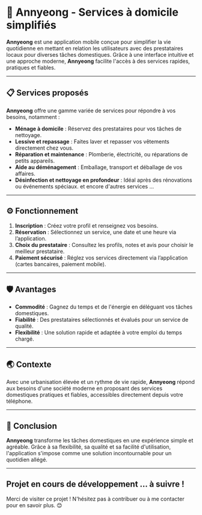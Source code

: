# 👋 Annyeong - Services à domicile simplifiés

**Annyeong** est une application mobile conçue pour simplifier la vie quotidienne en mettant en relation les utilisateurs avec des prestataires locaux pour diverses tâches domestiques. Grâce à une interface intuitive et une approche moderne, **Annyeong** facilite l'accès à des services rapides, pratiques et fiables.

---

## 📋 Services proposés
**Annyeong** offre une gamme variée de services pour répondre à vos besoins, notamment :
- **Ménage à domicile** : Réservez des prestataires pour vos tâches de nettoyage.
- **Lessive et repassage** : Faites laver et repasser vos vêtements directement chez vous.
- **Réparation et maintenance** : Plomberie, électricité, ou réparations de petits appareils.
- **Aide au déménagement** : Emballage, transport et déballage de vos affaires.
- **Désinfection et nettoyage en profondeur** : Idéal après des rénovations ou événements spéciaux.
et encore d'autres services ...

---

## ⚙️ Fonctionnement
1. **Inscription** : Créez votre profil et renseignez vos besoins.
2. **Réservation** : Sélectionnez un service, une date et une heure via l’application.
3. **Choix du prestataire** : Consultez les profils, notes et avis pour choisir le meilleur prestataire.
4. **Paiement sécurisé** : Réglez vos services directement via l’application (cartes bancaires, paiement mobile).

---

## 🛡️ Avantages
- **Commodité** : Gagnez du temps et de l'énergie en déléguant vos tâches domestiques.
- **Fiabilité** : Des prestataires sélectionnés et évalués pour un service de qualité.
- **Flexibilité** : Une solution rapide et adaptée à votre emploi du temps chargé.

---

## 🌏 Contexte
Avec une urbanisation élevée et un rythme de vie rapide, **Annyeong** répond aux besoins d'une société moderne en proposant des services domestiques pratiques et fiables, accessibles directement depuis votre téléphone.

---

## 📌 Conclusion
**Annyeong** transforme les tâches domestiques en une expérience simple et agréable. Grâce à sa flexibilité, sa qualité et sa facilité d'utilisation, l'application s'impose comme une solution incontournable pour un quotidien allégé.

---

## Projet en cours de développement ... à suivre !

Merci de visiter ce projet ! N'hésitez pas à contribuer ou à me contacter pour en savoir plus. 😊

